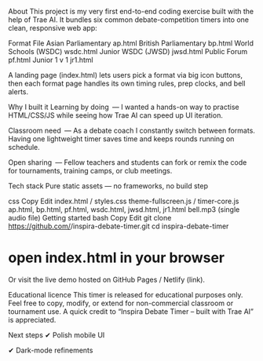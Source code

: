 About
This project is my very first end-to-end coding exercise built with the help of Trae AI.
It bundles six common debate-competition timers into one clean, responsive web app:

Format	File
Asian Parliamentary	ap.html
British Parliamentary	bp.html
World Schools (WSDC)	wsdc.html
Junior WSDC (JWSD)	jwsd.html
Public Forum	pf.html
Junior 1 v 1	jr1.html

A landing page (index.html) lets users pick a format via big icon buttons, then each format page handles its own timing rules, prep clocks, and bell alerts.

Why I built it
Learning by doing — I wanted a hands-on way to practise HTML/CSS/JS while seeing how Trae AI can speed up UI iteration.

Classroom need — As a debate coach I constantly switch between formats. Having one lightweight timer saves time and keeps rounds running on schedule.

Open sharing — Fellow teachers and students can fork or remix the code for tournaments, training camps, or club meetings.

Tech stack
Pure static assets — no frameworks, no build step

css
Copy
Edit
index.html   /   styles.css
theme-fullscreen.js   /   timer-core.js
ap.html, bp.html, pf.html, wsdc.html, jwsd.html, jr1.html
bell.mp3 (single audio file)
Getting started
bash
Copy
Edit
git clone https://github.com/<your-fork>/inspira-debate-timer.git
cd inspira-debate-timer
# open index.html in your browser
Or visit the live demo hosted on GitHub Pages / Netlify (link).

Educational licence
This timer is released for educational purposes only.
Feel free to copy, modify, or extend for non-commercial classroom or tournament use. A quick credit to “Inspira Debate Timer – built with Trae AI” is appreciated.

Next steps
✔ Polish mobile UI

✔ Dark-mode refinements

